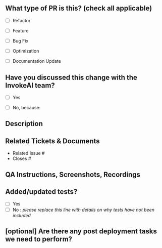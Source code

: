 ## What type of PR is this? (check all applicable)

- [ ] Refactor
- [ ] Feature
- [ ] Bug Fix
- [ ] Optimization
- [ ] Documentation Update


## Have you discussed this change with the InvokeAI team?
- [ ] Yes
- [ ] No, because:

      
## Description


## Related Tickets & Documents

<!--
For pull requests that relate or close an issue, please include them
below. 

For example having the text: "closes #1234" would connect the current pull
request to issue 1234.  And when we merge the pull request, Github will
automatically close the issue.
-->

- Related Issue #
- Closes #

## QA Instructions, Screenshots, Recordings

<!-- 
Please provide steps on how to test changes, any hardware or 
software specifications as well as any other pertinent information. 
-->

## Added/updated tests?

- [ ] Yes
- [ ] No : _please replace this line with details on why tests
      have not been included_

## [optional] Are there any post deployment tasks we need to perform?
